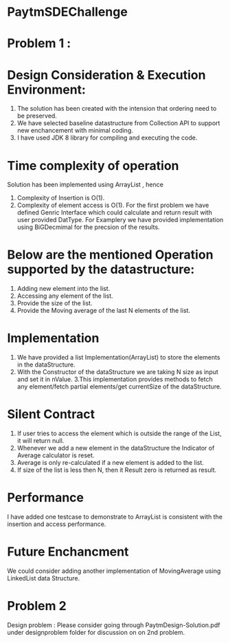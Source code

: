 # PaytmSDEChallenge
# Problem 1 : 
# Design Consideration & Execution Environment:
1. The solution has been created with the intension that ordering need to be preserved. 
2. We have selected baseline datastructure from Collection API to support new enchancement with minimal coding. 
3. I have used JDK 8 library for compiling and executing the code. 
# Time complexity of operation
 Solution has been implemented using ArrayList , hence 
 1. Complexity of Insertion is O(1).
 2. Complexity of element access is O(1). 
For the first problem we have defined Genric Interface which could calculate and return result with user provided DatType. 
For Examplery we have provided implementation using BiGDecmimal for the precsion of the results.
# Below are the mentioned Operation supported by the datastructure: 
   1. Adding new element into the list. 
   2. Accessing any element of the list. 
   3. Provide the size of the list. 
   4. Provide the Moving average of the last N elements of the list. 
  # Implementation  
  1. We have provided a list Implementation(ArrayList) to store the elements in the dataStructure. 
  2. With the Constructor of the dataStructure we are taking N size as input and set it in nValue.
  3.This implementation provides methods to fetch any element/fetch partial elements/get currentSize of the dataStructure.
  # Silent Contract
  1. If user tries to access the element which is outside the range of the List, it will return null. 
  2. Whenever we add a new element in the dataStructure the Indicator of Average calculator is reset. 
  3. Average is only re-calculated if a new element is added to the list. 
  4. If size of the list is less then N, then it Result zero is returned as result. 
  # Performance
  I have added one testcase to demonstrate  to ArrayList is consistent with the insertion and access performance.
  # Future Enchancment
  We could consider adding another implementation of MovingAverage using LinkedList data Structure.
  
  # Problem 2 
  Design problem : 
    Please consider going through PaytmDesign-Solution.pdf under designproblem folder for discussion on  on 2nd problem. 
